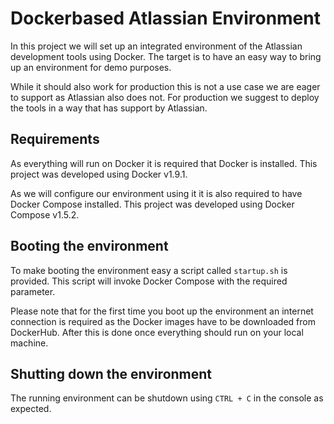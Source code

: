# Dockerbased Atlassian Environment
In this project we will set up an integrated environment of the Atlassian
development tools using Docker. The target is to have an easy way to bring up
an environment for demo purposes.

While it should also work for production this is not a use case we are eager to
support as Atlassian also does not. For production we suggest to deploy the
tools in a way that has support by Atlassian.

## Requirements
As everything will run on Docker it is required that Docker is installed. This
project was developed using Docker v1.9.1.

As we will configure our environment using it it is also required to have Docker
Compose installed. This project was developed using Docker Compose v1.5.2.

## Booting the environment
To make booting the environment easy a script called `startup.sh` is provided.
This script will invoke Docker Compose with the required parameter.

Please note that for the first time you boot up the environment an internet
connection is required as the Docker images have to be downloaded from
DockerHub. After this is done once everything should run on your local machine.

## Shutting down the environment
The running environment can be shutdown using `CTRL + C` in the console as
expected.
